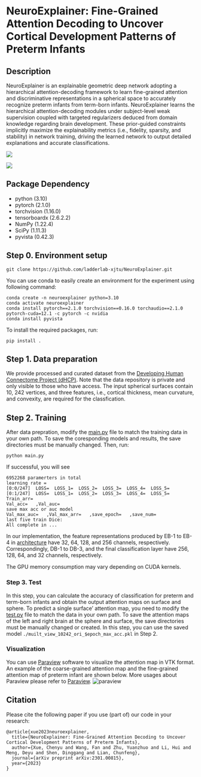 # NeuroExplainer: Fine-Grained Attention Decoding to Uncover Cortical Development Patterns of Preterm Infants

## Description
NeuroExplainer is an explainable geometric deep network adopting a hierarchical attention-decoding framework to learn fine-grained attention and discriminative representations in a spherical space to accurately recognize preterm infants from term-born infants.
NeuroExplainer learns the hierarchical attention-decoding modules under subject-level weak supervision coupled with targeted regularizers deduced from domain knowledge regarding brain development. These prior-guided constraints implicitly maximize the explainability metrics (i.e., fidelity, sparsity, and stability) in network training, driving the learned network to output detailed explanations and accurate classifications.

![](https://github.com/qianyuhou/NeuroExplainer/blob/main/images/architecture.png)

![](https://github.com/qianyuhou/NeuroExplainer/blob/main/images/attention-comparison.png)

## Package Dependency
- python (3.10)
- pytorch (2.1.0)
- torchvision (1.16.0)
- tensorboardx (2.6.2.2)
- NumPy (1.22.4)
- SciPy (1.11.3)
- pyvista (0.42.3)

## Step 0. Environment setup
```
git clone https://github.com/ladderlab-xjtu/NeuroExplainer.git
```
You can use conda to easily create an environment for the experiment using following command:
```
conda create -n neuroexplainer python=3.10
conda activate neuroexplainer
conda install pytorch==2.1.0 torchvision==0.16.0 torchaudio==2.1.0 pytorch-cuda=12.1 -c pytorch -c nvidia
conda install pyvista
```
To install the required packages, run:
```
pip install .
```

## Step 1. Data preparation
We provide processed and curated dataset from the [Developing Human Connectome Project (dHCP)](https://biomedia.github.io/dHCP-release-notes/index.html). Note that the data repository is private and only visible to those who have access. The input spherical surfaces contain 10, 242 vertices, and three features, i.e., cortical thickness, mean curvature, and convexity, are required for the classfication.
## Step 2. Training

After data prepration, modify the [main.py](https://github.com/qianyuhou/NeuroExplainer/blob/main/main.py) file to match the training data in your own path. To save the coresponding models and results, the save directories must be manually changed. Then, run:
```
python main.py
```
If successful, you will see
```
6952268 paramerters in total
learning rate = 
[0:0/247]  LOSS=  LOSS_1=  LOSS_2=  LOSS_3=  LOSS_4=  LOSS_5=
[0:1/247]  LOSS=  LOSS_1=  LOSS_2=  LOSS_3=  LOSS_4=  LOSS_5=
Train_arr=
Val_acc=   ,Val_auc=
save max acc or auc model
Val_max_auc=   ,Val_max_arr=   ,save_epoch=   ,save_num=
last five train Dice: 
All complete in ...
```

In our implementation, the feature representations produced by EB-1 to EB-4 in [architecture](https://github.com/qianyuhou/NeuroExplainer/blob/main/images/architecture.png) have 32, 64, 128, and 256 channels, respectively. Correspondingly, DB-1 to DB-3, and the final classification layer have 256, 128, 64, and 32 channels, respectively.

The GPU memory consumption may vary depending on CUDA kernels.
### Step 3. Test
In this step, you can calculate the accuracy of classification for preterm and term-born infants and obtain the output attention maps on surface and sphere. To predict a single surface’ attention map, you need to modify the [test.py](https://github.com/qianyuhou/NeuroExplainer/blob/main/test.py) file to match the data in your own path. To save the attention maps of the left and right brain at the sphere and surface, the save directories must be manually changed or created. In this step, you can use the saved model `./muilt_view_10242_ori_$epoch_max_acc.pkl` in Step 2.
### Visualization
You can use [Paraview](https://www.paraview.org/) software to visualize the attention map in VTK format. An example of the coarse-grained attention map and the fine-grained attention map of preterm infant are shown below. More usages about Paraview please refer to [Paraview](https://www.paraview.org/).
![paraview](https://github.com/qianyuhou/NeuroExplainer/blob/main/images/attention%20map.png)
## Citation
Please cite the following paper if you use (part of) our code in your research:
```
@article{xue2023neuroexplainer,
  title={NeuroExplainer: Fine-Grained Attention Decoding to Uncover Cortical Development Patterns of Preterm Infants},
  author={Xue, Chenyu and Wang, Fan and Zhu, Yuanzhuo and Li, Hui and Meng, Deyu and Shen, Dinggang and Lian, Chunfeng},
  journal={arXiv preprint arXiv:2301.00815},
  year={2023}
}
```
